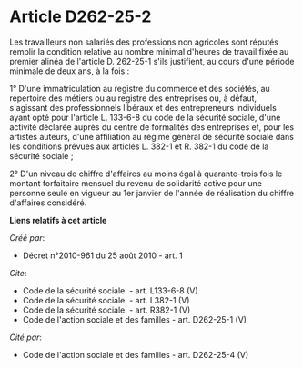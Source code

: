 # Article D262-25-2

Les travailleurs non salariés des professions non agricoles sont réputés remplir la condition relative au nombre minimal
d'heures de travail fixée au premier alinéa de l'article D. 262-25-1 s'ils justifient, au cours d'une période minimale de
deux ans, à la fois : 

1° D'une immatriculation au registre du commerce et des sociétés, au répertoire des métiers ou au registre des entreprises
ou, à défaut, s'agissant des professionnels libéraux et des entrepreneurs individuels ayant opté pour l'article L. 133-6-8 du
code de la sécurité sociale, d'une activité déclarée auprès du centre de formalités des entreprises et, pour les artistes
auteurs, d'une affiliation au régime général de sécurité sociale dans les conditions prévues aux articles L. 382-1 et R.
382-1 du code de la sécurité sociale ; 

2° D'un niveau de chiffre d'affaires au moins égal à quarante-trois fois le montant forfaitaire mensuel du revenu de
solidarité active pour une personne seule en vigueur au 1er janvier de l'année de réalisation du chiffre d'affaires
considéré.

**Liens relatifs à cet article**

_Créé par_:

  - Décret n°2010-961 du 25 août 2010 - art. 1

_Cite_:

  - Code de la sécurité sociale. - art. L133-6-8 (V)
  - Code de la sécurité sociale. - art. L382-1 (V)
  - Code de la sécurité sociale. - art. R382-1 (V)
  - Code de l'action sociale et des familles - art. D262-25-1 (V)

_Cité par_:

  - Code de l'action sociale et des familles - art. D262-25-4 (V)
